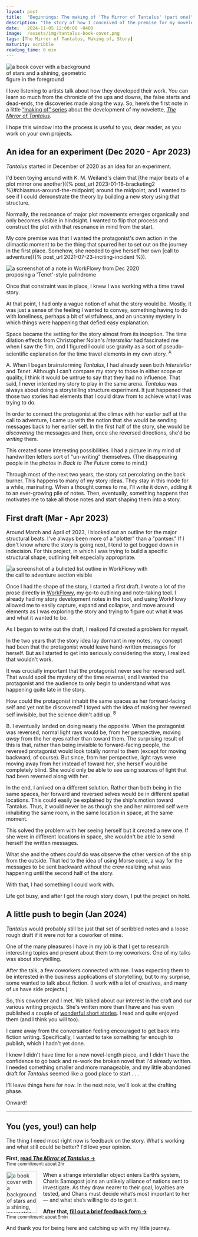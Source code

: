 ```yaml
---
layout: post
title:  "Beginnings: The making of 'The Mirror of Tantalus' (part one)"
description: "The story of how I conceived of the premise for my novelette, 'The Mirror of Tantalus' and how connecting with a coworker encouraged me to write the story"
date:   2024-11-05 12:00:00 -0400
image:  /assets/img/tantalus-book-cover.png
tags: [The Mirror of Tantalus, Making of, Story]
maturity: scribble
reading_time: 6 min
---
```


<img src="/assets/img/tantalus-book-cover.png" alt="a book cover with a background of stars and a shining, geometric figure in the foreground" style="max-width:240px;">

<p class="dropCap">I love listening to artists talk about how they developed their work. You can learn so much from the chronicle of the ups and downs, the false starts and dead-ends, the discoveries made along the way. So, here&rsquo;s the first note in a little <a href="/tag/the+mirror+of+tantalus">&ldquo;making of&rdquo; series</a> about the development of my novelette, <em><a href="/tantalus-mirror">The Mirror of Tantalus</a></em>.</p> 

I hope this window into the process is useful to you, dear reader, as you work on your own projects.

## An idea for an experiment (Dec 2020 - Apr 2023)

_Tantalus_ started in December of 2020 as an idea for an experiment. 

I'd been toying around with K. M. Weiland's claim that [the major beats of a plot mirror one another]({% post_url 2023-01-16-bracketing2 %}#chiasmus-around-the-midpoint) around the midpoint, and I wanted to see if I could demonstrate the theory by building a new story using that structure. 

Normally, the resonance of major plot movements emerges organically and only becomes visible in hindsight. I wanted to flip that process and construct the plot with that resonance in mind from the start.

My core premise was that I wanted the protagonist's own action in the climactic moment to be the thing that spurred her to set out on the journey in the first place. Somehow, she needed to give herself her own [call to adventure]({% post_url 2021-07-23-inciting-incident %}).

<img src="/assets/img/tantalus-making-of-01-inception.png" alt="a screenshot of a note in WorkFlowy from Dec 2020 proposing a 'Tenet'-style palindrome" style="max-width:400px;">

Once that constraint was in place, I knew I was working with a time travel story.

At that point, I had only a vague notion of what the story would be. Mostly, it was just a sense of the feeling I wanted to convey, something having to do with loneliness, perhaps a bit of wistfulness, and an uncanny mystery in which things were happening that defied easy explanation.

Space became the setting for the story almost from its inception. The time dilation effects from Christopher Nolan's _Interstellar_ had fascinated me when I saw the film, and I figured I could use gravity as a sort of pseudo-scientific explanation for the time travel elements in my own story. <sup class="aside">A</sup>

<aside>A. When I began brainstorming <em>Tantalus</em>, I had already seen both <em>Interstellar</em> and <em>Tenet</em>. Although I can&rsquo;t compare my story to those in either scope or quality, I think it would be untrue to say that they had no influence. That said, I never intented my story to play in the same arena. <em>Tantalus</em> was always about doing a storytelling structure experiment. It just happened that those two stories had elements that I could draw from to achieve what I was trying to do.</aside>

In order to connect the protagonist at the climax with her earlier self at the call to adventure, I came up with the notion that she would be sending messages back to her earlier self. In the first half of the story, she would be _discovering_ the messages and then, once she reversed directions, she'd be _writing_ them.

This created some interesting possibilities. I had a picture in my mind of handwritten letters sort of "un-writing" themselves. (The disappearing people in the photos in _Back to The Future_ come to mind.)

Through most of the next two years, the story sat percolating on the back burner. This happens to many of my story ideas. They stay in this mode for a while, marinating. When a thought comes to me, I'll write it down, adding it to an ever-growing pile of notes. Then, eventually, something happens that motivates me to take all those notes and start shaping them into a story.

## First draft (Mar - Apr 2023)

Around March and April of 2023, I blocked out an outline for the major structural beats. I've always been more of a "plotter" than a "pantser." If I don't know where the story is going next, I tend to get bogged down in indecision. For this project, in which I was trying to build a specific structural shape, outlining felt especially appropriate.

<img src="/assets/img/tantalus-making-of-01-outline.png" alt="a screenshot of a bulleted list outline in WorkFlowy with the call to adventure section visible" style="max-width:400px;">

Once I had the shape of the story, I started a first draft. I wrote a lot of the prose directly in [WorkFlowy](https://www.workflowy.com), my go-to outlining and note-taking tool. I already had my story development notes in the tool, and using WorkFlowy allowed me to easily capture, expand and collapse, and move around elements as I was exploring the story and trying to figure out what it was and what it wanted to be.

As I began to write out the draft, I realized I'd created a problem for myself. 

In the two years that the story idea lay dormant in my notes, my concept had been that the protagonist would leave hand-written messages for herself. But as I started to get into seriously considering the story, I realized that wouldn't work. 

It was crucially important that the protagonist never see her reversed self. That would spoil the mystery of the time reversal, and I wanted the protagonist and the audience to only begin to understand what was happening quite late in the story.

How could the protagonist inhabit the same spaces as her forward-facing self and yet not be discovered? I toyed with the idea of making her reversed self invisible, but the science didn't add up. <sup class="aside">B</sup>

<aside>B. I eventually landed on doing nearly the opposite. When the protagonist was reversed, normal light rays would be, from her perspective, moving <em>away</em> from the her eyes rather than toward them. The surprising result of this is that, rather than being invisible to forward-facing people, the reversed protagonist would look totally normal to them (except for moving backward, of course). But since, from her perspective, light rays were moving away from her instead of toward her, she herself would be completely blind. She would only be able to see using sources of light that had been reversed along with her.</aside>

In the end, I arrived on a different solution. Rather than both being in the same spaces, her forward and reversed selves would be in different spatial locations. This could easily be explained by the ship's motion toward Tantalus. Thus, it would never be as though she and her mirrored self were inhabiting the same room, in the same location in space, at the same moment. 

This solved the problem with her seeing herself but it created a new one. If she were in different locations in space, she wouldn't be able to send herself the written messages. 

What she and the others _could_ do was observe the other version of the ship from the outside. That led to the idea of using Morse code, a way for the messages to be sent backward without the crew realizing what was happening until the second half of the story. 

With that, I had something I could work with.

Life got busy, and after I got the rough story down, I put the project on hold.

## A little push to begin (Jan 2024)

_Tantalus_ would probably still be just that set of scribbled notes and a loose rough draft if it were not for a coworker of mine.

One of the many pleasures I have in my job is that I get to research interesting topics and present about them to my coworkers. One of my talks was about storytelling.

After the talk, a few coworkers connected with me. I was expecting them to be interested in the business applications of storytelling, but to my surprise, some wanted to talk about fiction. (I work with a lot of creatives, and many of us have side projects.)

So, this coworker and I met. We talked about our interest in the craft and our various writing projects. She's written more than I have and has even published a couple of [wonderful short stories](https://jilljacmakes.com/writing). I read and quite enjoyed them (and I think you will too).

I came away from the conversation feeling encouraged to get back into fiction writing. Specifically, I wanted to take something far enough to publish, which I hadn't yet done. 

I knew I didn't have time for a new novel-length piece, and I didn't have the confidence to go back and re-work the broken novel that I'd already written. I needed something smaller and more manageable, and my little abandoned draft for _Tantalus_ seemed like a good place to start . . .

I'll leave things here for now. In the next note, we'll look at the drafting phase.

Onward!

---

## You (yes, you!) can help

The thing I need most right now is feedback on the story. What's working and what still could be better? I'd love your opinion.

**First, [read _The Mirror of Tantalus_ &rarr;](/tantalus-mirror)**  
<small>Time commitment: about 2hr</small>

<p><a href="/tantalus-mirror"><img src="/assets/img/tantalus-book-cover.png" alt="a book cover with a background of stars and a shining, geometric figure in the foreground" width="84px" height="112px" style="float: left; padding-right: 1rem;" /></a> When a strange interstellar object enters Earth&rsquo;s system, Charis Samogost joins an unlikely alliance of nations sent to investigate. As they draw nearer to their goal, loyalties are tested, and Charis must decide what&rsquo;s most important to her &mdash; and what she&rsquo;s willing to do to get it.</p>

**After that, [fill out a brief feedback form &rarr;](https://forms.gle/tftkD89pmyvv5SSu5)**  
<small>Time commitment: about 5min</small>

And thank you for being here and catching up with my little journey.